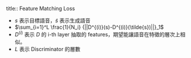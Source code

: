 title:: Feature Matching Loss

- $s$ 表示目標語音，$\tilde{s}$ 表示生成語音
- $\sum_{i=1}^L \frac{1}{N_i} {||D^{(i)}(s)-D^{(i)}(\tilde{s})||}_1$
- $D^{(i)}$ 表示 $D$ 的 i-th layer 抽取的 features，期望能讓語音在特徵的層次上相似。
- $L$ 表示 Discriminator 的層數